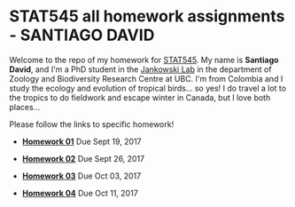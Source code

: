 # STAT545 all homework assignments - SANTIAGO DAVID

Welcome to the repo of my homework for [STAT545](http://stat545.com). 
My name is **Santiago David**, and I'm a PhD student in the [Jankowski Lab](http://www.zoology.ubc.ca/~jankowsk/) in the department of Zoology and Biodiversity Research Centre at UBC. I'm from Colombia and I study the ecology and evolution of tropical birds... so yes! I do travel a lot to the tropics to do fieldwork and escape winter in Canada, but I love both places...

Please follow the links to specific homework!

- [**Homework 01**](https://github.com/santiagodr/STAT545_hw_David_Santiago/tree/master/hw01) Due Sept 19, 2017

- [**Homework 02**](https://github.com/santiagodr/STAT545_hw_David_Santiago/tree/master/hw02) Due Sept 26, 2017

- [**Homework 03**](https://github.com/santiagodr/STAT545_hw_David_Santiago/tree/master/hw03) Due Oct 03, 2017

- [**Homework 04**](https://github.com/santiagodr/STAT545_hw_David_Santiago/tree/master/hw04) Due Oct 11, 2017
